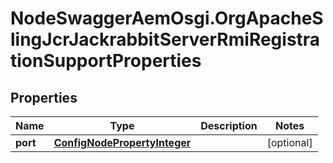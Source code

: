 # NodeSwaggerAemOsgi.OrgApacheSlingJcrJackrabbitServerRmiRegistrationSupportProperties

## Properties
Name | Type | Description | Notes
------------ | ------------- | ------------- | -------------
**port** | [**ConfigNodePropertyInteger**](ConfigNodePropertyInteger.md) |  | [optional] 


